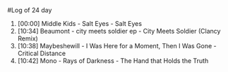 #Log of 24 day

1. [00:00] Middle Kids - Salt Eyes - Salt Eyes
1. [10:34] Beaumont - city meets soldier ep - City Meets Soldier (Clancy Remix)
1. [10:38] Maybeshewill - I Was Here for a Moment, Then I Was Gone - Critical Distance
1. [10:42] Mono - Rays of Darkness - The Hand that Holds the Truth
